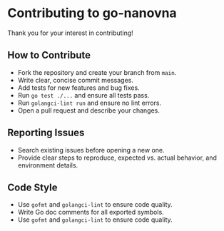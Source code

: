 # Contributing to go-nanovna

Thank you for your interest in contributing!

## How to Contribute

- Fork the repository and create your branch from `main`.
- Write clear, concise commit messages.
- Add tests for new features and bug fixes.
- Run `go test ./...` and ensure all tests pass.
- Run `golangci-lint run` and ensure no lint errors.
- Open a pull request and describe your changes.

## Reporting Issues

- Search existing issues before opening a new one.
- Provide clear steps to reproduce, expected vs. actual behavior, and environment details.

## Code Style

- Use `gofmt` and `golangci-lint` to ensure code quality.
- Write Go doc comments for all exported symbols.
- Use `gofmt` and `golangci-lint` to ensure code quality.
